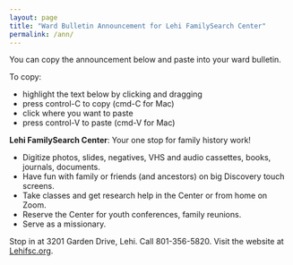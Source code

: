 ```yaml
---
layout: page
title: "Ward Bulletin Announcement for Lehi FamilySearch Center"
permalink: /ann/
---
```

You can copy the announcement below and paste into your ward bulletin.

To copy:

* highlight the text below by clicking and dragging
* press control-C to copy (cmd-C for Mac)
* click where you want to paste
* press control-V to paste (cmd-V for Mac)


**Lehi FamilySearch Center**: Your one stop for family history work!

* Digitize photos, slides, negatives, VHS and audio cassettes, books, journals, documents.
* Have fun with family or friends (and ancestors) on big Discovery touch screens.
* Take classes and get research help in the Center or from home on Zoom.
* Reserve the Center for youth conferences, family reunions.
* Serve as a missionary.

Stop in at 3201 Garden Drive, Lehi. Call 801-356-5820. Visit the website at [Lehifsc.org](https://lehifsc.org).

